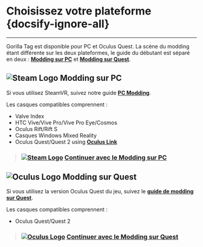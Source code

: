# Choisissez votre plateforme {docsify-ignore-all}
---

Gorilla Tag est disponible pour PC et Oculus Quest. La scène du modding étant différente sur les deux plateformes, le guide du débutant est séparé en deux : [**Modding sur PC**](pc-guide) et [**Modding sur Quest**](quest-guide).

## ![Steam Logo](https://icongr.am/simple/steam.svg?color=A9A9A9&size=24)&nbsp;Modding sur PC

Si vous utilisez SteamVR, suivez notre guide [**PC Modding**](pc-guide).

Les casques compatibles comprennent :

- Valve Index
- HTC Vive/Vive Pro/Vive Pro Eye/Cosmos
- Oculus Rift/Rift S
- Casques Windows Mixed Reality
- Oculus Quest/Quest 2 using [**Oculus Link**](https://support.oculus.com/444256562873335/)

> ### [![Steam Logo](https://icongr.am/simple/steam.svg?color=A9A9A9&size=18.72)](pc-guide)&nbsp;[**Continuer avec le Modding sur PC**](pc-guide)

## ![Oculus Logo](https://icongr.am/simple/oculus.svg?color=A9A9A9&size=24)&nbsp;Modding sur Quest

Si vous utilisez la version Oculus Quest du jeu, suivez le [**guide de modding sur Quest**](quest-guide).

Les casques compatibles comprennent :

- Oculus Quest/Quest 2

> ### [![Oculus Logo](https://icongr.am/simple/oculus.svg?color=A9A9A9&size=18.72)]()&nbsp;[**Continuer avec le Modding sur Quest**](quest-guide)
